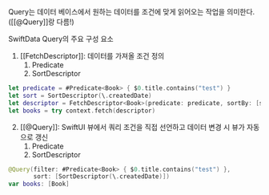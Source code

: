 Query는 데이터 베이스에서 원하는 데이터를 조건에 맞게 읽어오는 작업을 의미한다. ([[@Query]]랑 다름!)

SwiftData Query의 주요 구성 요소
1. [[FetchDescriptor]]: 데이터를 가져올 조건 정의
	1. Predicate
	2. SortDescriptor
```swift
let predicate = #Predicate<Book> { $0.title.contains("test") }
let sort = SortDescriptor(\.createdDate)
let descriptor = FetchDescriptor<Book>(predicate: predicate, sortBy: [sort])
let books = try context.fetch(descriptor)
```

2. [[@Query]]: SwiftUI 뷰에서 쿼리 조건을 직접 선언하고 데이터 변경 시 뷰가 자동으로 갱신
	1. Predicate
	2. SortDescriptor
```swift
@Query(filter: #Predicate<Book> { $0.title.contains("test") },
       sort: [SortDescriptor(\.createdDate)])
var books: [Book]
```
